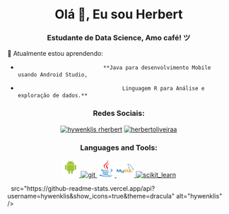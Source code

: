 <h1 align="center">Olá 👋, Eu sou Herbert</h1>
<h3 align="center">Estudante de Data Science, Amo café! ツ</h3>

 🌱 Atualmente estou aprendendo:
 -                                **Java para desenvolvimento Mobile usando Android Studio, 
 -                                      Linguagem R para Análise e exploração de dados.**  

<h3 align="center">Redes Sociais:</h3>
<p align="center">
<a href="https://www.linkedin.com/in/hywenklis-rherbert-b34810204/" target="blank"><img align="center" src="https://raw.githubusercontent.com/rahuldkjain/github-profile-readme-generator/master/src/images/icons/Social/linked-in-alt.svg" alt="hywenklis rherbert" height="30" width="40" /></a>
<a href="https://instagram.com/herbertoliveiraa" target="blank"><img align="center" src="https://raw.githubusercontent.com/rahuldkjain/github-profile-readme-generator/master/src/images/icons/Social/instagram.svg" alt="herbertoliveiraa" height="30" width="40" /></a>
</p>

<h3 align="center">Languages and Tools:</h3>
<p align="center"> <a href="https://developer.android.com" target="_blank"> <img src="https://raw.githubusercontent.com/devicons/devicon/master/icons/android/android-original-wordmark.svg" alt="android" width="40" height="40"/> </a> <a href="https://git-scm.com/" target="_blank"> <img src="https://www.vectorlogo.zone/logos/git-scm/git-scm-icon.svg" alt="git" width="40" height="40"/> </a> <a href="https://www.java.com" target="_blank"> <img src="https://raw.githubusercontent.com/devicons/devicon/master/icons/java/java-original.svg" alt="java" width="40" height="40"/> </a> <a href="https://www.mysql.com/" target="_blank"> <img src="https://raw.githubusercontent.com/devicons/devicon/master/icons/mysql/mysql-original-wordmark.svg" alt="mysql" width="40" height="40"/> </a> <a href="https://scikit-learn.org/" target="_blank"> <img src="https://upload.wikimedia.org/wikipedia/commons/0/05/Scikit_learn_logo_small.svg" alt="scikit_learn" width="40" height="40"/> </a> </p>

<p>&nbsp;<img align="center"> src="https://github-readme-stats.vercel.app/api?username=hywenklis&show_icons=true&theme=dracula" alt="hywenklis" /></p>
